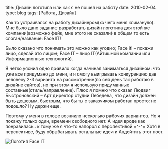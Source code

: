 title: Дизайн логотипа или как я не пошел на работу
date: 2010-02-04
type: blog
tags: [Работа, Дизайн]

Как то устраивался на работу дизайнером(хз чего меня климануло). Мне было дано задание разработать дизайн логотипа для этой же компании(возможно фейк, мне этого не сказали) в общем то есть слоган/название: Face IT!

Было сказано что понимать это можно как угодно; Face it! – покажи лицо, сделай это лицом; Face IT – лицо IT(Айтишной компании или Информационных технологий).

Я четко уяснил одно правило когда начинал заниматься дизайном: что уже все придумано до меня, и я смогу выигрывать конкуренцию дав человеку 2-3 варианта на рассмотрение(по сей день так работаю в дизайне сайтов), но при этом я использую придуманные составные(стиль/направление). Плюс я помню что сказал Людвиг Быстроновский – Арт директор студии Лебедева, что дизайн должен быть дешевым, быстрым, что бы ты с заказчиком работал просто: не подошло? Ну держи еще.

Поэтому у меня в голове возникло несколько рабочих вариантов. Но я покажу только один, времени свободного нет. А идея вроде как понравилась.. к тому же я что-то напорол с перспективой =^-^= Хотя в перспективе, буду обрабатывать остальные идеи и Апдейтить этот пост.

![Логотип Face IT](http://macgera.s3.amazonaws.com/old-media/files/face_1.png)